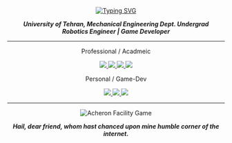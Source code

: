 <div>
<p align="center">
<a href="https://git.io/typing-svg"><img src="https://readme-typing-svg.demolab.com?font=Fira+Code&duration=1000&pause=1000&color=38C2FF&center=true&vCenter=true&random=false&width=435&lines=Arvin+Mohammadi;Robotics+Engineer+%26+Game+Developer" alt="Typing SVG" /></a>
</p>
</div>

<div>
  <p align="center"><b><i>
    University of Tehran, Mechanical Engineering Dept. Undergrad <br>
    Robotics Engineer | Game Developer 
  </p></b></i>
</div>

---

<div>
  <p align="center">
    Professional / Acadmeic
  </p>
  <p align="center">
    <a href="mailto:arvin.mohammadi@ut.ac.ir">
      <img src="https://img.shields.io/badge/Email-white?style=flat-square&logo=gmail&logoColor=white&color=black">
    </a>
    <a href="https://www.linkedin.com/in/arvin-mohammadi/">
      <img src="https://img.shields.io/badge/LinkedIn-white?style=flat-square&logo=linkedin&logoColor=white&color=black">
    </a>
    <a href='https://scholar.google.com/citations?hl=en&user=he-M2gUAAAAJ'>
        <img src='https://img.shields.io/badge/Google_Scholar-white?style=flat-square&logo=googlescholar&logoColor=white&color=black'>
    </a>
    <a href='https://www.researchgate.net/profile/Arvin-Mohammadi-3'>
        <img src='https://img.shields.io/badge/researchgate-badge?style=flat-square&logo=researchgate&logoColor=black&labelColor=white&color=black'>
    </a>
  <p align="center">
    Personal / Game-Dev
  </p>
  <p align="center">
    <a href="mailto:arvin1844m@gmail.com">
      <img src="https://img.shields.io/badge/Email-white?style=flat-square&logo=gmail&logoColor=white&color=black">
    </a>
    <a href="https://bsky.app/profile/frostbytestudio.bsky.social">
      <img src="https://img.shields.io/badge/Bluesky%20-%20black?style=flat-square&logo=bluesky&logoColor=white">
    </a>
    <a href='https://frostbyte-studio.itch.io/'>
        <img src='https://img.shields.io/badge/Itch-black?style=flat&logo=itchdotio&logoColor=white'>
    </a>
  </p>
</div>

---

<p align="center">
  <img src="https://github.com/user-attachments/assets/27070fb0-c09a-4002-990b-abd851447aa7" title="Acheron Facility Game">
</p>


<div>
  <p align="center"><b><i> 
    Hail, dear friend, whom hast chanced upon mine humble corner of the internet. 
  </p></b></i>
</div>
